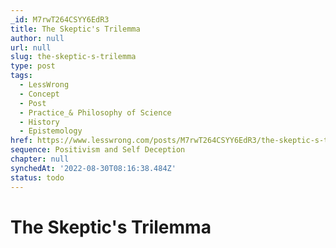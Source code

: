 ```yaml
---
_id: M7rwT264CSYY6EdR3
title: The Skeptic's Trilemma
author: null
url: null
slug: the-skeptic-s-trilemma
type: post
tags:
  - LessWrong
  - Concept
  - Post
  - Practice_& Philosophy of Science
  - History
  - Epistemology
href: https://www.lesswrong.com/posts/M7rwT264CSYY6EdR3/the-skeptic-s-trilemma
sequence: Positivism and Self Deception
chapter: null
synchedAt: '2022-08-30T08:16:38.484Z'
status: todo
---
```


# The Skeptic's Trilemma
